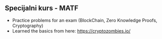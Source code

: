 ## Specijalni kurs - MATF

- Practice problems for an exam (BlockChain, Zero Knowledge Proofs, Cryptography)
- Learned the basics from here: https://cryptozombies.io/
